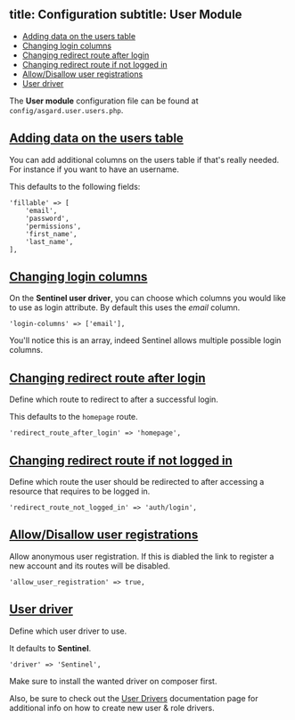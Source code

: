 title: Configuration
subtitle: User Module
-------

- [Adding data on the users table](#adding-data-on-users-table)
- [Changing login columns](#changing-login-column)
- [Changing redirect route after login](#changing-redirect-route-after-login)
- [Changing redirect route if not logged in](#changing-redirect-route-not-logged-in)
- [Allow/Disallow user registrations](#user-registrations)
- [User driver](#user-driver)

The **User module** configuration file can be found at `config/asgard.user.users.php`.

## <a class="anchor" name="adding-data-on-users-table" href="#adding-data-on-users-table">Adding data on the users table</a>

You can add additional columns on the users table if that's really needed. For instance if you want to have an username.

This defaults to the following fields:

``` .language-php
'fillable' => [
    'email',
    'password',
    'permissions',
    'first_name',
    'last_name',
],
```

## <a class="anchor" name="changing-login-column" href="#changing-login-column">Changing login columns</a>

On the **Sentinel user driver**, you can choose which columns you would like to use as login attribute. By default this uses the *email* column.

``` .language-php
'login-columns' => ['email'],
```

You'll notice this is an array, indeed Sentinel allows multiple possible login columns.


## <a class="anchor" name="changing-redirect-route-after-login" href="#changing-redirect-route-after-login">Changing redirect route after login</a>

Define which route to redirect to after a successful login.

This defaults to the `homepage` route.

``` .language-php
'redirect_route_after_login' => 'homepage',
```

## <a class="anchor" name="changing-redirect-route-not-logged-in" href="#changing-redirect-route-not-logged-in">Changing redirect route if not logged in</a>

Define which route the user should be redirected to after accessing a resource that requires to be logged in.

``` .language-php
'redirect_route_not_logged_in' => 'auth/login',
```

## <a class="anchor" name="user-registrations" href="#user-registrations">Allow/Disallow user registrations</a>

Allow anonymous user registration. If this is diabled the link to register a new account and its routes will be disabled.

``` .language-php
'allow_user_registration' => true,
```


## <a class="anchor" name="user-driver" href="#user-driver">User driver</a>

Define which user driver to use.

It defaults to **Sentinel**.

``` .language-php
'driver' => 'Sentinel',
```

Make sure to install the wanted driver on composer first.

Also, be sure to check out the [User Drivers](https://asgardcms.com/en/docs/user-module/drivers) documentation page for additional info on how to create new user & role drivers.

